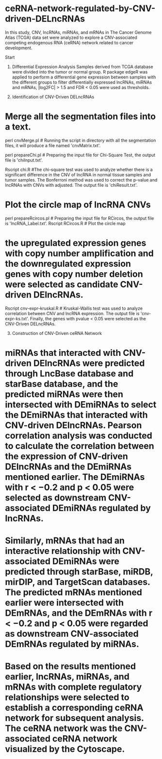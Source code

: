 # ceRNA-network-regulated-by-CNV-driven-DELncRNAs
In this study, CNV, lncRNAs, miRNAs, and mRNAs in The Cancer Genome Atlas (TCGA) data set were analyzed to explore a CNV-associated competing endogenous RNA (ceRNA) network related to cancer development.

Start
1. Differential Expression Analysis
Samples derived from TCGA database were divided into the tumor or normal group. R package edgeR was applied to perform a differential gene expression between samples with the different groups to filter differentially expressed lncRNAs, miRNAs and mRNAs, |log2FC| > 1.5 and FDR < 0.05 were used as thresholds.

2. Identification of CNV-Driven DELncRNAs
# Merge all the segmentation files into a text.
perl cnvMerge.pl # Running the script in directory with all the segmentation files, it will produce a file named 'cnvMatrix.txt'.

perl prepareChi.pl # Preparing the input file for Chi-Square Test, the output file is 'chiInput.txt'.

Rscript chi.R #The chi-square test was used to analyze whether there is a significant difference in the CNV of lncRNA in normal tissue samples and tumor samples. The Bonferroni method was used to correct the p-value and lncRNAs with CNVs with adjusted. The output file is 'chiResult.txt'.

# Plot the circle map of lncRNA CNVs
perl prepareRcircos.pl # Preparing the input file for RCircos, the output file is 'lncRNA_Label.txt'.
Rscript RCircos.R # Plot the circle map

# the upregulated expression genes with copy number amplification and the downregulated expression genes with copy number deletion were selected as candidate CNV-driven DElncRNAs.

Rscript cnv-expr-kruskal.R # Kruskal-Wallis test was used to analyze correlation between CNV and lncRNA expression. The output file is 'cnv-expr-ks.txt'. Finally, the genes with pvalue < 0.05 were selected as the CNV-Driven DELncRNAs.

3. Construction of CNV-Driven ceRNA Network
# miRNAs that interacted with CNV-driven DElncRNAs were predicted through LncBase database and starBase database, and the predicted miRNAs were then intersected with DEmiRNAs to select the DEmiRNAs that interacted with CNV-driven DElncRNAs. Pearson correlation analysis was conducted to calculate the correlation between the expression of CNV-driven DElncRNAs and the DEmiRNAs mentioned earlier. The DEmiRNAs with r < −0.2 and p < 0.05 were selected as downstream CNV-associated DEmiRNAs regulated by lncRNAs.
# Similarly, mRNAs that had an interactive relationship with CNV-associated DEmiRNAs were predicted through starBase, miRDB, mirDIP, and TargetScan databases. The predicted mRNAs mentioned earlier were intersected with DEmRNAs, and the DEmRNAs with r < −0.2 and p < 0.05 were regarded as downstream CNV-associated DEmRNAs regulated by miRNAs.
# Based on the results mentioned earlier, lncRNAs, miRNAs, and mRNAs with complete regulatory relationships were selected to establish a corresponding ceRNA network for subsequent analysis. The ceRNA network was the CNV-associated ceRNA network visualized by the Cytoscape. 
